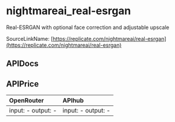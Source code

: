 # nightmareai_real-esrgan

Real-ESRGAN with optional face correction and adjustable upscale

SourceLinkName: [https://replicate.com/nightmareai/real-esrgan](https://replicate.com/nightmareai/real-esrgan)

## APIDocs



## APIPrice

| OpenRouter | APIhub |
|:---|:---|
| input: - output: - | input: - output: - |

